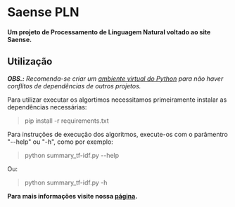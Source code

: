 ﻿
# Saense PLN
#### Um projeto de Processamento de Linguagem Natural voltado ao site Saense. 

## Utilização
***OBS.:** Recomenda-se criar um [ambiente virtual do Python](https://docs.python.org/3/tutorial/venv.html) para não haver conflitos de dependências de outros projetos.*

Para utilizar executar os algortimos necessitamos primeiramente instalar as dependências necessárias:
> pip install -r requirements.txt

Para instruções de execução dos algoritmos, execute-os com o parâmentro "--help" ou "-h", como por exemplo:  

> python summary_tf-idf.py --help

Ou:

> python summary_tf-idf.py -h

**Para mais informações visite nossa [página](https://0xdferraz.github.io/Saense-PLN/).**
